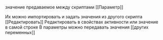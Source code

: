 значение предаваемое между скриптами
[[Параметр]]

Их можно импортировать и задать значения из другого скрипта
[[Редактировать]]
Редактировать в свойствах активности или значение в самой строке
В параметры можно передавать значения [[других переменных]]